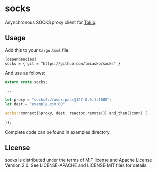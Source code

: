 # socks

Asynchronous SOCKS proxy client for [Tokio](https://github.com/tokio-rs/tokio).

## Usage

Add this to your `Cargo.toml` file:

```
[dependencies]
socks = { git = "https://github.com/tmiasko/socks" }
```

And use as follows:

```rust
extern crate socks;

...

let proxy = "socks5://user:pass@127.0.0.1:1080";
let dest = "example.com:80";

socks::connect(&proxy, dest, reactor.remote()).and_then(|conn| {
  ...
});
```

Complete code can be found in examples directory.

## License

socks is distributed under the terms of MIT license and Apache License Version
2.0. See LICENSE-APACHE and LICENSE-MIT files for details.

